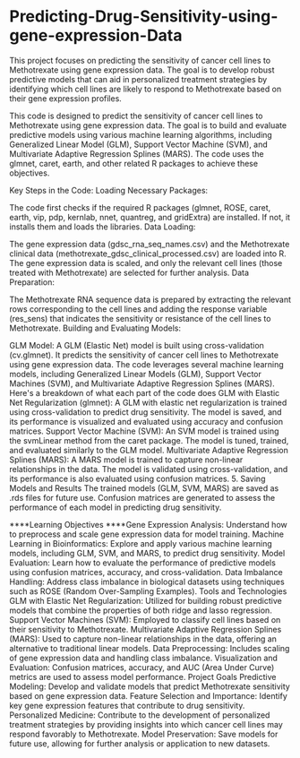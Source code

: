 # Predicting-Drug-Sensitivity-using-gene-expression-Data
This project focuses on predicting the sensitivity of cancer cell lines to Methotrexate using gene expression data. The goal is to develop robust predictive models that can aid in personalized treatment strategies by identifying which cell lines are likely to respond to Methotrexate based on their gene expression profiles.

This code is designed to predict the sensitivity of cancer cell lines to Methotrexate using gene expression data. The goal is to build and evaluate predictive models using various machine learning algorithms, including Generalized Linear Model (GLM), Support Vector Machine (SVM), and Multivariate Adaptive Regression Splines (MARS). The code uses the glmnet, caret, earth, and other related R packages to achieve these objectives.

Key Steps in the Code:
Loading Necessary Packages:

The code first checks if the required R packages (glmnet, ROSE, caret, earth, vip, pdp, kernlab, nnet, quantreg, and gridExtra) are installed. If not, it installs them and loads the libraries.
Data Loading:

The gene expression data (gdsc_rna_seq_names.csv) and the Methotrexate clinical data (methotrexate_gdsc_clinical_processed.csv) are loaded into R. The gene expression data is scaled, and only the relevant cell lines (those treated with Methotrexate) are selected for further analysis.
Data Preparation:

The Methotrexate RNA sequence data is prepared by extracting the relevant rows corresponding to the cell lines and adding the response variable (res_sens) that indicates the sensitivity or resistance of the cell lines to Methotrexate.
Building and Evaluating Models:

GLM Model:
A GLM (Elastic Net) model is built using cross-validation (cv.glmnet). It  predicts the sensitivity of cancer cell lines to Methotrexate using gene expression data. The code leverages several machine learning models, including Generalized Linear Models (GLM), Support Vector Machines (SVM), and Multivariate Adaptive Regression Splines (MARS). Here's a breakdown of what each part of the code does
GLM with Elastic Net Regularization (glmnet):
A GLM with elastic net regularization is trained using cross-validation to predict drug sensitivity. The model is saved, and its performance is visualized and evaluated using accuracy and confusion matrices.
Support Vector Machine (SVM):
An SVM model is trained using the svmLinear method from the caret package. The model is tuned, trained, and evaluated similarly to the GLM model.
Multivariate Adaptive Regression Splines (MARS):
A MARS model is trained to capture non-linear relationships in the data. The model is validated using cross-validation, and its performance is also evaluated using confusion matrices.
5. Saving Models and Results
The trained models (GLM, SVM, MARS) are saved as .rds files for future use.
Confusion matrices are generated to assess the performance of each model in predicting drug sensitivity.


****Learning Objectives
****Gene Expression Analysis: Understand how to preprocess and scale gene expression data for model training.
Machine Learning in Bioinformatics: Explore and apply various machine learning models, including GLM, SVM, and MARS, to predict drug sensitivity.
Model Evaluation: Learn how to evaluate the performance of predictive models using confusion matrices, accuracy, and cross-validation.
Data Imbalance Handling: Address class imbalance in biological datasets using techniques such as ROSE (Random Over-Sampling Examples).
Tools and Technologies
GLM with Elastic Net Regularization: Utilized for building robust predictive models that combine the properties of both ridge and lasso regression.
Support Vector Machines (SVM): Employed to classify cell lines based on their sensitivity to Methotrexate.
Multivariate Adaptive Regression Splines (MARS): Used to capture non-linear relationships in the data, offering an alternative to traditional linear models.
Data Preprocessing: Includes scaling of gene expression data and handling class imbalance.
Visualization and Evaluation: Confusion matrices, accuracy, and AUC (Area Under Curve) metrics are used to assess model performance.
Project Goals
Predictive Modeling: Develop and validate models that predict Methotrexate sensitivity based on gene expression data.
Feature Selection and Importance: Identify key gene expression features that contribute to drug sensitivity.
Personalized Medicine: Contribute to the development of personalized treatment strategies by providing insights into which cancer cell lines may respond favorably to Methotrexate.
Model Preservation: Save models for future use, allowing for further analysis or application to new datasets.
